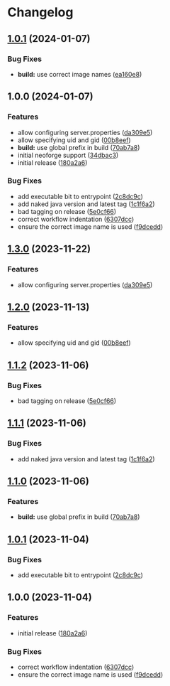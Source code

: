 # Changelog

## [1.0.1](https://github.com/AnthonyPorthouse/neoforge-server/compare/v1.0.0...v1.0.1) (2024-01-07)


### Bug Fixes

* **build:** use correct image names ([ea160e8](https://github.com/AnthonyPorthouse/neoforge-server/commit/ea160e8c90494aa6561dbd2b5cfaa180d6526300))

## 1.0.0 (2024-01-07)


### Features

* allow configuring server.properties ([da309e5](https://github.com/AnthonyPorthouse/neoforge-server/commit/da309e5ce633cc3605a7279ccc9b419162002f04))
* allow specifying uid and gid ([00b8eef](https://github.com/AnthonyPorthouse/neoforge-server/commit/00b8eef16d25fea689e391fff0082da518b3f3c1))
* **build:** use global prefix in build ([70ab7a8](https://github.com/AnthonyPorthouse/neoforge-server/commit/70ab7a8d66ce84a03b6388d09ba9ab1852577272))
* initial neoforge support ([34dbac3](https://github.com/AnthonyPorthouse/neoforge-server/commit/34dbac3df689828dbff9ebd050ff5e3b9b2b4feb))
* initial release ([180a2a6](https://github.com/AnthonyPorthouse/neoforge-server/commit/180a2a690a41c8aa9ce19301fea4bb30c101f599))


### Bug Fixes

* add executable bit to entrypoint ([2c8dc9c](https://github.com/AnthonyPorthouse/neoforge-server/commit/2c8dc9ca9f1836a95ad192b8946bd4f0a507a839))
* add naked java version and latest tag ([1c1f6a2](https://github.com/AnthonyPorthouse/neoforge-server/commit/1c1f6a285497adbbbe585dd84b3a79dc217c6748))
* bad tagging on release ([5e0cf66](https://github.com/AnthonyPorthouse/neoforge-server/commit/5e0cf66d03382e5fb3e17ecd7601c1d251707081))
* correct workflow indentation ([6307dcc](https://github.com/AnthonyPorthouse/neoforge-server/commit/6307dcca74b131f2bef40b86a3538516b4a20b7b))
* ensure the correct image name is used ([f9dcedd](https://github.com/AnthonyPorthouse/neoforge-server/commit/f9dcedd7e7cf28283abbb50f24382d3ceb90ae40))

## [1.3.0](https://github.com/AnthonyPorthouse/minecraft-server/compare/v1.2.0...v1.3.0) (2023-11-22)


### Features

* allow configuring server.properties ([da309e5](https://github.com/AnthonyPorthouse/minecraft-server/commit/da309e5ce633cc3605a7279ccc9b419162002f04))

## [1.2.0](https://github.com/AnthonyPorthouse/minecraft-server/compare/v1.1.2...v1.2.0) (2023-11-13)


### Features

* allow specifying uid and gid ([00b8eef](https://github.com/AnthonyPorthouse/minecraft-server/commit/00b8eef16d25fea689e391fff0082da518b3f3c1))

## [1.1.2](https://github.com/AnthonyPorthouse/minecraft-server/compare/v1.1.1...v1.1.2) (2023-11-06)


### Bug Fixes

* bad tagging on release ([5e0cf66](https://github.com/AnthonyPorthouse/minecraft-server/commit/5e0cf66d03382e5fb3e17ecd7601c1d251707081))

## [1.1.1](https://github.com/AnthonyPorthouse/minecraft-server/compare/v1.1.0...v1.1.1) (2023-11-06)


### Bug Fixes

* add naked java version and latest tag ([1c1f6a2](https://github.com/AnthonyPorthouse/minecraft-server/commit/1c1f6a285497adbbbe585dd84b3a79dc217c6748))

## [1.1.0](https://github.com/AnthonyPorthouse/minecraft-server/compare/v1.0.1...v1.1.0) (2023-11-06)


### Features

* **build:** use global prefix in build ([70ab7a8](https://github.com/AnthonyPorthouse/minecraft-server/commit/70ab7a8d66ce84a03b6388d09ba9ab1852577272))

## [1.0.1](https://github.com/AnthonyPorthouse/minecraft-server/compare/v1.0.0...v1.0.1) (2023-11-04)


### Bug Fixes

* add executable bit to entrypoint ([2c8dc9c](https://github.com/AnthonyPorthouse/minecraft-server/commit/2c8dc9ca9f1836a95ad192b8946bd4f0a507a839))

## 1.0.0 (2023-11-04)


### Features

* initial release ([180a2a6](https://github.com/AnthonyPorthouse/minecraft-server/commit/180a2a690a41c8aa9ce19301fea4bb30c101f599))


### Bug Fixes

* correct workflow indentation ([6307dcc](https://github.com/AnthonyPorthouse/minecraft-server/commit/6307dcca74b131f2bef40b86a3538516b4a20b7b))
* ensure the correct image name is used ([f9dcedd](https://github.com/AnthonyPorthouse/minecraft-server/commit/f9dcedd7e7cf28283abbb50f24382d3ceb90ae40))
